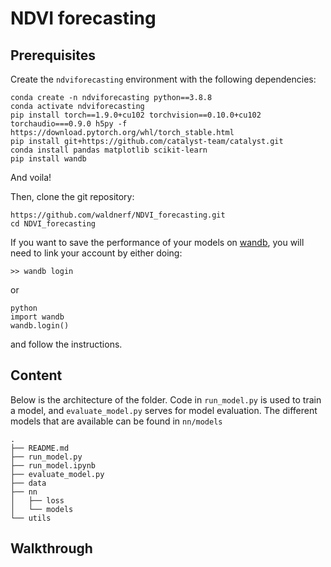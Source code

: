 # NDVI forecasting


## Prerequisites
Create the `ndviforecasting` environment with the following dependencies:
```
conda create -n ndviforecasting python==3.8.8
conda activate ndviforecasting
pip install torch==1.9.0+cu102 torchvision==0.10.0+cu102 torchaudio===0.9.0 h5py -f https://download.pytorch.org/whl/torch_stable.html
pip install git+https://github.com/catalyst-team/catalyst.git
conda install pandas matplotlib scikit-learn
pip install wandb
```
And voila!

Then, clone the git repository:
```
https://github.com/waldnerf/NDVI_forecasting.git
cd NDVI_forecasting
```

If you want to save the performance of your models on [wandb](https://wandb.ai/site), you will need to link your account by either doing:
```
>> wandb login
```
or 
```
python
import wandb
wandb.login()
```
and follow the instructions.

## Content

Below is the architecture of the folder. Code in `run_model.py` is used to train a model, and `evaluate_model.py` serves for model evaluation. The different models that are available can be found in `nn/models`

```
.
├── README.md
├── run_model.py
├── run_model.ipynb
├── evaluate_model.py
├── data
├── nn
│   ├── loss
│   └── models
└── utils
```

## Walkthrough

